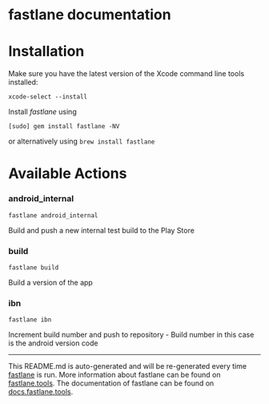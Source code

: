 fastlane documentation
================
# Installation

Make sure you have the latest version of the Xcode command line tools installed:

```
xcode-select --install
```

Install _fastlane_ using
```
[sudo] gem install fastlane -NV
```
or alternatively using `brew install fastlane`

# Available Actions
### android_internal
```
fastlane android_internal
```
Build and push a new internal test build to the Play Store
### build
```
fastlane build
```
Build a version of the app
### ibn
```
fastlane ibn
```
Increment build number and push to repository - Build number in this case is the android version code

----

This README.md is auto-generated and will be re-generated every time [fastlane](https://fastlane.tools) is run.
More information about fastlane can be found on [fastlane.tools](https://fastlane.tools).
The documentation of fastlane can be found on [docs.fastlane.tools](https://docs.fastlane.tools).
